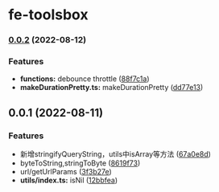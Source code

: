 # fe-toolsbox
### [0.0.2](https://github.com/chenym1992/toolsbox/compare/v0.0.1...v0.0.2) (2022-08-12)


### Features

* **functions:** debounce throttle ([88f7c1a](https://github.com/chenym1992/toolsbox/commit/88f7c1a19ce016de805bd79b52b12f46dc92fd3b))
* **makeDurationPretty.ts:** makeDurationPretty ([dd77e13](https://github.com/chenym1992/toolsbox/commit/dd77e13742332c758d7d9202dc60c7f546ac105e))

## 0.0.1 (2022-08-11)


### Features

* 新增stringifyQueryString，utils中isArray等方法 ([67a0e8d](https://github.com/chenym1992/toolsbox/commit/67a0e8d400867fc640640b2a92782ebf2f9ead45))
* byteToString,stringToByte ([8619f73](https://github.com/chenym1992/toolsbox/commit/8619f73904d616c81573a0c438469ba6ea4ab287))
* url/getUrlParams ([3f3b27e](https://github.com/chenym1992/toolsbox/commit/3f3b27ee1a6680b7962c24a4699af6f002f9a203))
* **utils/index.ts:** isNil ([12bbfea](https://github.com/chenym1992/toolsbox/commit/12bbfea7cebc2aaa8bd3da7e93653e02d3b303dd))
